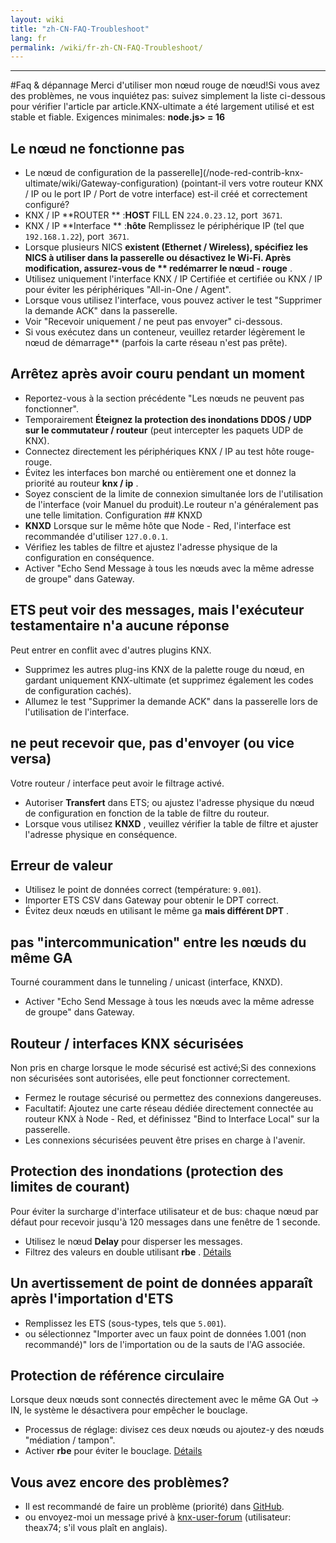 ```yaml
---
layout: wiki
title: "zh-CN-FAQ-Troubleshoot"
lang: fr
permalink: /wiki/fr-zh-CN-FAQ-Troubleshoot/
---
```

---
#Faq & dépannage
Merci d'utiliser mon nœud rouge de nœud!Si vous avez des problèmes, ne vous inquiétez pas: suivez simplement la liste ci-dessous pour vérifier l'article par article.KNX-ultimate a été largement utilisé et est stable et fiable.
Exigences minimales: **node.js> = 16**
## Le nœud ne fonctionne pas
- Le nœud de configuration de la passerelle](/node-red-contrib-knx-ultimate/wiki/Gateway-configuration) (pointant-il vers votre routeur KNX / IP ou le port IP / Port de votre interface) est-il créé et correctement configuré?
- KNX / IP **ROUTER ** :**HOST** FILL EN `224.0.23.12`, port` 3671`.
- KNX / IP **Interface ** :**hôte** Remplissez le périphérique IP (tel que `192.168.1.22`), port` 3671`.
- Lorsque plusieurs NICS **existent (Ethernet / Wireless), spécifiez les NICS à utiliser dans la passerelle ou désactivez le Wi-Fi. Après modification, assurez-vous de ** redémarrer le nœud - rouge** .
- Utilisez uniquement l'interface KNX / IP Certifiée et certifiée ou KNX / IP pour éviter les périphériques "All-in-One / Agent".
- Lorsque vous utilisez l'interface, vous pouvez activer le test "Supprimer la demande ACK" dans la passerelle.
- Voir "Recevoir uniquement / ne peut pas envoyer" ci-dessous.
- Si vous exécutez dans un conteneur, veuillez retarder légèrement le nœud de démarrage** (parfois la carte réseau n'est pas prête).
## Arrêtez après avoir couru pendant un moment
- Reportez-vous à la section précédente "Les nœuds ne peuvent pas fonctionner".
- Temporairement **Éteignez la protection des inondations DDOS / UDP sur le commutateur / routeur** (peut intercepter les paquets UDP de KNX).
- Connectez directement les périphériques KNX / IP au test hôte rouge-rouge.
- Évitez les interfaces bon marché ou entièrement one et donnez la priorité au routeur **knx / ip** .
- Soyez conscient de la limite de connexion simultanée lors de l'utilisation de l'interface (voir Manuel du produit).Le routeur n'a généralement pas une telle limitation.
Configuration ## KNXD
- **KNXD** Lorsque sur le même hôte que Node - Red, l'interface est recommandée d'utiliser `127.0.0.1`.
- Vérifiez les tables de filtre et ajustez l'adresse physique de la configuration en conséquence.
- Activer "Echo Send Message à tous les nœuds avec la même adresse de groupe" dans Gateway.
## ETS peut voir des messages, mais l'exécuteur testamentaire n'a aucune réponse
Peut entrer en conflit avec d'autres plugins KNX.
- Supprimez les autres plug-ins KNX de la palette rouge du nœud, en gardant uniquement KNX-ultimate (et supprimez également les codes de configuration cachés).
- Allumez le test "Supprimer la demande ACK" dans la passerelle lors de l'utilisation de l'interface.
## ne peut recevoir que, pas d'envoyer (ou vice versa)
Votre routeur / interface peut avoir le filtrage activé.
- Autoriser **Transfert** dans ETS; ou ajustez l'adresse physique du nœud de configuration en fonction de la table de filtre du routeur.
- Lorsque vous utilisez **KNXD** , veuillez vérifier la table de filtre et ajuster l'adresse physique en conséquence.
## Erreur de valeur
- Utilisez le point de données correct (température: `9.001`).
- Importer ETS CSV dans Gateway pour obtenir le DPT correct.
- Évitez deux nœuds en utilisant le même ga **mais différent DPT** .
## pas "intercommunication" entre les nœuds du même GA
Tourné couramment dans le tunneling / unicast (interface, KNXD).
- Activer "Echo Send Message à tous les nœuds avec la même adresse de groupe" dans Gateway.
## Routeur / interfaces KNX sécurisées
Non pris en charge lorsque le mode sécurisé est activé;Si des connexions non sécurisées sont autorisées, elle peut fonctionner correctement.
- Fermez le routage sécurisé ou permettez des connexions dangereuses.
- Facultatif: Ajoutez une carte réseau dédiée directement connectée au routeur KNX à Node - Red, et définissez "Bind to Interface Local" sur la passerelle.
- Les connexions sécurisées peuvent être prises en charge à l'avenir.
## Protection des inondations (protection des limites de courant)
Pour éviter la surcharge d'interface utilisateur et de bus: chaque nœud par défaut pour recevoir jusqu'à 120 messages dans une fenêtre de 1 seconde.
- Utilisez le nœud **Delay** pour disperser les messages.
- Filtrez des valeurs en double utilisant **rbe** .
[Détails](/node-red-contrib-knx-ultimate/wiki/Protections)
## Un avertissement de point de données apparaît après l'importation d'ETS
- Remplissez les ETS (sous-types, tels que `5.001`).
- ou sélectionnez "Importer avec un faux point de données 1.001 (non recommandé)" lors de l'importation ou de la sauts de l'AG associée.
## Protection de référence circulaire
Lorsque deux nœuds sont connectés directement avec le même GA Out → IN, le système le désactivera pour empêcher le bouclage.
- Processus de réglage: divisez ces deux nœuds ou ajoutez-y des nœuds "médiation / tampon".
- Activer **rbe** pour éviter le bouclage.
[Détails](/node-red-contrib-knx-ultimate/wiki/Protections)
## Vous avez encore des problèmes?
- Il est recommandé de faire un problème (priorité) dans [GitHub](https://github.com/Supergiovane/node-red-contrib-knx-ultimate/issues).
- ou envoyez-moi un message privé à [knx-user-forum](https://knx-user-forum.de) (utilisateur: theax74; s'il vous plaît en anglais).
